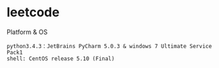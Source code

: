 # leetcode
Platform & OS

	python3.4.3：JetBrains PyCharm 5.0.3 & windows 7 Ultimate Service Pack1
	shell: CentOS release 5.10 (Final)


